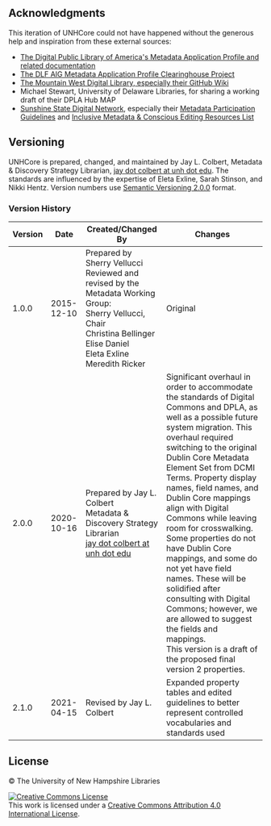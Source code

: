 ## Acknowledgments

This iteration of UNHCore could not have happened without the generous help and inspiration from these external sources:

- [The Digital Public Library of America's Metadata Application Profile and related documentation](https://pro.dp.la/hubs/documentation)
- [The DLF AIG Metadata Application Profile Clearinghouse Project](https://dlfmetadataassessment.github.io/MetadataSpecsClearinghouse/)
- [The Mountain West Digital Library, especially their GitHub Wiki](https://github.com/mountainwestdl/mwdl-map)
- Michael Stewart, University of Delaware Libraries, for sharing a working draft of their DPLA Hub MAP
- [Sunshine State Digital Network](https://sunshinestatedigitalnetwork.wordpress.com/), especially their [Metadata Participation Guidelines](https://docs.google.com/document/d/1gNFYVThDAKyn54h_AyAk3-KwkcTk0skqtvKjNYSsO9U/edit?usp=sharing) and [Inclusive Metadata & Conscious Editing Resources List](https://docs.google.com/document/d/1APavAd1p1f9y1vBUudQIuIsYnq56ypzNYJYgDA9RNbU/edit?usp=sharing)

## Versioning

UNHCore is prepared, changed, and maintained by Jay L. Colbert, Metadata & Discovery Strategy Librarian, [jay dot colbert at unh dot edu](mailto:jay.colbert@unh.edu). The standards are influenced by the expertise of Eleta Exline, Sarah Stinson, and Nikki Hentz. Version numbers use [Semantic Versioning 2.0.0](https://semver.org/) format.

### Version History

| Version | Date       | Created/Changed By                                                                                                                                                                                 | Changes                                                                                                                                                                                                                                                                                                                                                                                                                                                                                                                                                                                                                                                              |
| ------- | ---------- | -------------------------------------------------------------------------------------------------------------------------------------------------------------------------------------------------- | -------------------------------------------------------------------------------------------------------------------------------------------------------------------------------------------------------------------------------------------------------------------------------------------------------------------------------------------------------------------------------------------------------------------------------------------------------------------------------------------------------------------------------------------------------------------------------------------------------------------------------------------------------------------- |
| 1.0.0   | 2015-12-10 | Prepared by Sherry Vellucci<br />Reviewed and revised by the Metadata Working Group:<br />Sherry Vellucci, Chair<br />Christina Bellinger<br />Elise Daniel<br />Eleta Exline<br />Meredith Ricker | Original                                                                                                                                                                                                                                                                                                                                                                                                                                                                                                                                                                                                                                                             |
| 2.0.0   | 2020-10-16 | Prepared by Jay L. Colbert<br />Metadata & Discovery Strategy Librarian<br />[jay dot colbert at unh dot edu](mailto:jay.colbert@unh.edu)                                                          | Significant overhaul in order to accommodate the standards of Digital Commons and DPLA, as well as a possible future system migration. This overhaul required switching to the original Dublin Core Metadata Element Set from DCMI Terms. Property display names, field names, and Dublin Core mappings align with Digital Commons while leaving room for crosswalking. Some properties do not have Dublin Core mappings, and some do not yet have field names. These will be solidified after consulting with Digital Commons; however, we are allowed to suggest the fields and mappings.<br />This version is a draft of the proposed final version 2 properties. |
| 2.1.0   | 2021-04-15 | Revised by Jay L. Colbert                                                                                                                                                                          | Expanded property tables and edited guidelines to better represent controlled vocabularies and standards used                                                                                                                                                                                                                                                                                                                                                                                                                                                                                                                                                        |

## License

© The University of New Hampshire Libraries

<a rel="license" href="http://creativecommons.org/licenses/by/4.0/"><img alt="Creative Commons License" style="border-width:0" src="https://i.creativecommons.org/l/by/4.0/88x31.png" /></a><br />This work is licensed under a <a rel="license" href="http://creativecommons.org/licenses/by/4.0/">Creative Commons Attribution 4.0 International License</a>.
